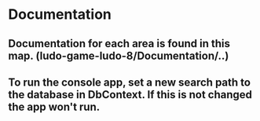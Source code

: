 # Documentation

## Documentation for each area is found in this map. (ludo-game-ludo-8/Documentation/..)
## To run the console app, set a new search path to the database in DbContext. If this is not changed the app won't run. 
